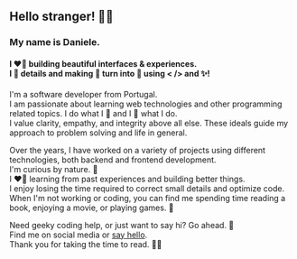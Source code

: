 <!---
danielepsvc/danielepsvc is a ✨ special ✨ repository because its `README.md` (this file) appears on your GitHub profile.
You can click the Preview link to take a look at your changes.
--->

## Hello stranger! 👋😊
### My name is Daniele.
####  I ❤️‍🔥 building beautiful interfaces &amp; experiences.<br/>I 💖 details and making 🐛 turn into 🦋 using &lt; &sol;&gt; and ✨!<br/>

I'm a software developer from Portugal.<br/>
I am passionate about learning web technologies and other programming related topics. I do what I 💖 and I 💖 what I do.<br/>
I value clarity, empathy, and integrity above all else. These ideals guide my approach to problem solving and life in general.<br/>

Over the years, I have worked on a variety of projects using different technologies, both backend and frontend development.<br/>
I'm curious by nature. 👀<br/>
I ❤️‍🔥 learning from past experiences and building better things.<br/>
I enjoy losing the time required to correct small details and optimize code.<br/>
When I'm not working or coding, you can find me spending time reading a book, enjoying a movie, or playing games. 🌛<br/>

Need geeky coding help, or just want to say hi? Go ahead. 📢<br/>
Find me on social media or [say hello](danielecarvalho86@gmail.com).<br/>
Thank you for taking the time to read. 🖖😎<br/><br/>

<!---
<a href="https://ko-fi.com/danielepsvc"> <img align="left" src="https://storage.ko-fi.com/cdn/brandasset/kofi_bg_tag_dark.png" width="210" /></a></p><br><br>
--->
